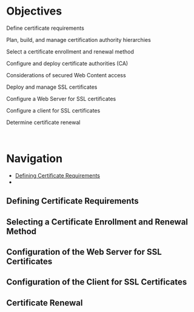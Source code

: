 # Objectives

Define certificate requirements  

Plan, build, and manage certification authority hierarchies  

Select a certificate enrollment and renewal method  

Configure and deploy certificate authorities (CA)  

Considerations of secured Web Content access  

Deploy and manage SSL certificates  

Configure a Web Server for SSL certificates  

Configure a client for SSL certificates  

Determine certificate renewal  

<br>

# Navigation  

* [Defining Certificate Requirements](#defining-certificate-requirements)  
* 

## Defining Certificate Requirements  

## Selecting a Certificate Enrollment and Renewal Method  

## Configuration of the Web Server for SSL Certificates  

## Configuration of the Client for SSL Certificates

## Certificate Renewal